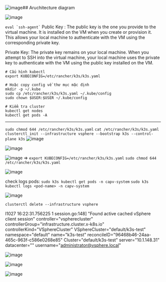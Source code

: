 ![image](https://github.com/user-attachments/assets/5181e907-ece3-4fa2-a000-2c310c00ffcb)## Aruchitecture diagram

![image](https://github.com/user-attachments/assets/ca17c4d2-dc75-4cb4-8fa0-3870fba4a055)

``` eval `ssh-agent` ```
Public Key
: The public key is the one you provide to the virtual machine. It is installed on the VM when you create or provision it. This allows your local machine to authenticate with the VM using the corresponding private key.
 
Private Key: The private key remains on your local machine. When you attempt to SSH into the virtual machine, your local machine uses the private key to authenticate with the VM using the public key installed on the VM.
```
# Cấu hình kubectl
export KUBECONFIG=/etc/rancher/k3s/k3s.yaml

# Hoặc copy config về thư mục mặc định
mkdir -p ~/.kube
sudo cp /etc/rancher/k3s/k3s.yaml ~/.kube/config
sudo chown $USER:$USER ~/.kube/config

# Kiểm tra cluster
kubectl get nodes
kubectl get pods -A
 ```
--------------
``` sudo chmod 644 /etc/rancher/k3s/k3s.yaml ```
``` cat /etc/rancher/k3s/k3s.yaml ```
``` clusterctl init --infrastructure vsphere --bootstrap k3s --control-plane k3s ```
![image](https://github.com/user-attachments/assets/3423f308-b468-4f03-beaf-62ca6ccceac3)

![image](https://github.com/user-attachments/assets/260f03fc-5ee9-4666-a74f-ec1769aa10c0)

![image](https://github.com/user-attachments/assets/d49d22dd-d580-4d34-93ad-66034d919fb4)
=> 
`export KUBECONFIG=/etc/rancher/k3s/k3s.yaml`
`sudo chmod 644 /etc/rancher/k3s/k3s.yaml`


![image](https://github.com/user-attachments/assets/59f916db-ecdc-4cdc-a3d6-cba3e9c50d93)

check logs pods:
```sudo k3s kubectl get pods -n capv-system```
``` sudo k3s kubectl logs <pod-name> -n capv-system ```

![image](https://github.com/user-attachments/assets/e1b20064-e311-4fd8-b62c-46645e74a44c)

 ```clusterctl delete --infrastructure vsphere```

I1027 16:22:31.756225       1 session.go:148] "Found active cached vSphere client session" controller="vspherecluster" controllerGroup="infrastructure.cluster.x-k8s.io" controllerKind="VSphereCluster" VSphereCluster="default/k3s-test" namespace="default" name="k3s-test" reconcileID="96468b46-24aa-465c-963f-c586e0268e85" Cluster="default/k3s-test" server="10.1.148.31" datacenter="" username="administrator@vsphere.local"

![image](https://github.com/user-attachments/assets/b787a601-3df5-40ec-859b-37866df141c7)



![image](https://github.com/user-attachments/assets/e01f2deb-4cad-44bd-8577-dfda4af7b6da)


![image](https://github.com/user-attachments/assets/36843484-4b87-4abb-9bab-49367db2d46c)

